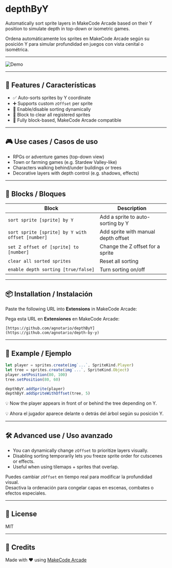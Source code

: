 # depthByY

Automatically sort sprite layers in MakeCode Arcade based on their Y position to simulate depth in top-down or isometric games.

Ordena automáticamente los sprites en MakeCode Arcade según su posición Y para simular profundidad en juegos con vista cenital o isométrica.

---

![Demo](docs/demo.gif)

---

## 🌟 Features / Características

- ✅ Auto-sorts sprites by Y coordinate
- ➕ Supports custom `zOffset` per sprite
- 🔄 Enable/disable sorting dynamically
- 🧹 Block to clear all registered sprites
- 🧩 Fully block-based, MakeCode Arcade compatible

---

## 🎮 Use cases / Casos de uso

- RPGs or adventure games (top-down view)
- Town or farming games (e.g. Stardew Valley-like)
- Characters walking behind/under buildings or trees
- Decorative layers with depth control (e.g. shadows, effects)

---

## 🧱 Blocks / Bloques

| Block | Description |
|-------|-------------|
| `sort sprite [sprite] by Y` | Add a sprite to auto-sorting by Y |
| `sort sprite [sprite] by Y with offset [number]` | Add sprite with manual depth offset |
| `set Z offset of [sprite] to [number]` | Change the Z offset for a sprite |
| `clear all sorted sprites` | Reset all sorting |
| `enable depth sorting [true/false]` | Turn sorting on/off |

---

## 📦 Installation / Instalación

Paste the following URL into **Extensions** in MakeCode Arcade:

Pega esta URL en **Extensiones** en MakeCode Arcade:

```
[https://github.com/agnotario/depthByY](https://github.com/agnotario/depth-by-y)
```

---

## 🧪 Example / Ejemplo

```ts
let player = sprites.create(img`...`, SpriteKind.Player)
let tree = sprites.create(img`...`, SpriteKind.Object)
player.setPosition(80, 100)
tree.setPosition(80, 60)

depthByY.addSprite(player)
depthByY.addSpriteWithOffset(tree, 5)
```

💡 Now the player appears in front of or behind the tree depending on Y.

💡 Ahora el jugador aparece delante o detrás del árbol según su posición Y.

---

## 🛠 Advanced use / Uso avanzado

- You can dynamically change `zOffset` to prioritize layers visually.
- Disabling sorting temporarily lets you freeze sprite order for cutscenes or effects.
- Useful when using tilemaps + sprites that overlap.

Puedes cambiar `zOffset` en tiempo real para modificar la profundidad visual.  
Desactiva la ordenación para congelar capas en escenas, combates o efectos especiales.

---

## 📜 License

MIT

---

## 🙌 Credits

Made with ❤️ using [MakeCode Arcade](https://arcade.makecode.com/)
